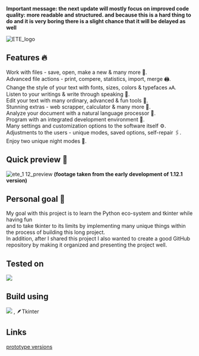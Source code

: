 **Important message: the next update will mostly focus on improved code quality: more readable and structured. and because this is a hard thing to do and it is very boring there is a slight chance that it will be delayed as well**  

![ETE_logo](https://user-images.githubusercontent.com/95249974/181734159-96e38456-fd13-44e2-907b-83b8b45f5dbc.png)

## Features 🔥
Work with files - save, open, make a new & many more 💾.  
Advanced file actions - print, compere, statistics, import, merge  🖨️.  
Change the style of your text with fonts, sizes, colors & typefaces 🗚.  
Listen to your writings & write through speaking 📣.  
Edit your text with many ordinary, advanced & fun tools 🔧.  
Stunning extras - web scrapper, calculator & many more 📩.  
Analyze your document with a natural language processor 📄.  
Program with an integrated development environment 🤖.  
Many settings and customization options to the software itself ⚙️.  
Adjustments to the users - unique modes, saved options, self-repair 🖇️.  
Enjoy two unique night modes 🌙.  

## Quick preview 💎
![ete_1 12_preview](https://github.com/Ariel4545/text_editor/assets/95249974/4d2afa04-acdb-43ed-bd3c-cfafcd9bb3c4)
__(footage taken from the early development of 1.12.1 version)__

## Personal goal 🌟
My goal with this project is to learn the Python eco-system and tkinter while having fun  
and to take tkinter to its limits by implementing many unique things within the process of building this long project.  
In addition, after I shared this project I also wanted to create a good GitHub repository by making it organized and presenting the project well.  

## Tested on
<img src="https://img.shields.io/badge/Windows-0078D6?style=for-the-badge&logo=windows&logoColor=white" />

## Build using
<img src="https://img.shields.io/badge/Python-FFD43B?style=for-the-badge&logo=python&logoColor=blue" /> , 🪶Tkinter

## Links
[prototype versions](https://drive.google.com/drive/folders/198UXDgf7o3Juqkd-CtJOGqjPYZ_Q4mAq?usp=sharing)
